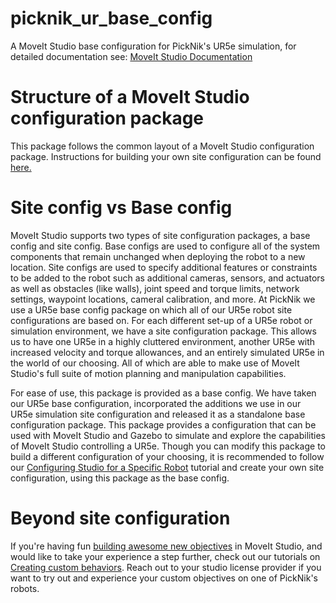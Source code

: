# picknik_ur_base_config

A MoveIt Studio base configuration for PickNik's UR5e simulation, for detailed documentation see: [MoveIt Studio Documentation](https://docs.picknik.ai/)

# Structure of a MoveIt Studio configuration package

This package follows the common layout of a MoveIt Studio configuration package. Instructions for building your own site configuration can be found [here.](https://docs.picknik.ai/en/stable/concepts/config_package/config_package.html)

# Site config vs Base config

MoveIt Studio supports two types of site configuration packages, a base config and site config. Base configs are used to configure all of the system components that remain unchanged when deploying the robot to a new location. Site configs are used to specify additional features or constraints to be added to the robot such as additional cameras, sensors, and actuators as well as obstacles (like walls), joint speed and torque limits, network settings, waypoint locations, cameral calibration, and more. At PickNik we use a UR5e base config package on which all of our UR5e robot site configurations are based on. For each different set-up of a UR5e robot or simulation environment, we have a site configuration package. This allows us to have one UR5e in a highly cluttered environment, another UR5e with increased velocity and torque allowances, and an entirely simulated UR5e in the world of our choosing. All of which are able to make use of MoveIt Studio's full suite of motion planning and manipulation capabilities.

For ease of use, this package is provided as a base config. We have taken our UR5e base configuration, incorporated the additions we use in our UR5e simulation site configuration and released it as a standalone base configuration package. This package provides a configuration that can be used with MoveIt Studio and Gazebo to simulate and explore the capabilities of MoveIt Studio controlling a UR5e. Though you can modify this package to build a different configuration of your choosing, it is recommended to follow our [Configuring Studio for a Specific Robot](https://docs.picknik.ai/en/stable/concepts/config_package/config_package.html) tutorial and create your own site configuration, using this package as the base config.

# Beyond site configuration

If you're having fun [building awesome new objectives](https://docs.picknik.ai/en/stable/tutorials/use_objectives_in_ui/use_objectives_in_ui.html) in MoveIt Studio, and would like to take your experience a step further, check out our tutorials on [Creating custom behaviors](https://docs.picknik.ai/en/stable/tutorials/create_behavior/create_behavior.html). Reach out to your studio license provider if you want to try out and experience your custom objectives on one of PickNik's robots.
